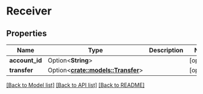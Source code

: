 # Receiver

## Properties

Name | Type | Description | Notes
------------ | ------------- | ------------- | -------------
**account_id** | Option<**String**> |  | [optional]
**transfer** | Option<[**crate::models::Transfer**](Transfer.md)> |  | [optional]

[[Back to Model list]](../README.md#documentation-for-models) [[Back to API list]](../README.md#documentation-for-api-endpoints) [[Back to README]](../README.md)


